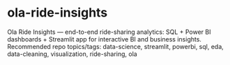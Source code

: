 # ola-ride-insights
Ola Ride Insights — end-to-end ride-sharing analytics: SQL + Power BI dashboards + Streamlit app for interactive BI and business insights.  Recommended repo topics/tags: data-science, streamlit, powerbi, sql, eda, data-cleaning, visualization, ride-sharing, ola

